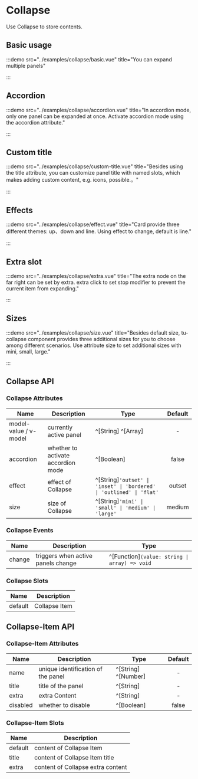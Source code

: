# Collapse

Use Collapse to store contents.

## Basic usage

:::demo src="../examples/collapse/basic.vue" title="You can expand multiple panels"

:::

## Accordion

:::demo src="../examples/collapse/accordion.vue" title="In accordion mode, only one panel can be expanded at once. Activate accordion mode using the accordion attribute."

:::

## Custom title

:::demo src="../examples/collapse/custom-title.vue" title="Besides using the title attribute, you can customize panel title with named slots, which makes adding custom content, e.g. icons, possible.。"

:::

## Effects

:::demo src="../examples/collapse/effect.vue" title="Card provide three different themes: up、down and line. Using effect to change, default is line."

:::

## Extra slot

:::demo src="../examples/collapse/extra.vue" title="The extra node on the far right can be set by extra. extra click to set stop modifier to prevent the current item from expanding."

:::

## Sizes

:::demo src="../examples/collapse/size.vue" title="Besides default size, tu-collapse component provides three additional sizes for you to choose among different scenarios. Use attribute size to set additional sizes with mini, small, large."

:::

<!-- Collapse -->

## Collapse API

### Collapse Attributes

| Name | Description | Type | Default |
| ------ | ---- | ---- | :----: |
| model-value / v-model | currently active panel | ^[String] ^[Array] | - |
| accordion | whether to activate accordion mode | ^[Boolean] | false |
| effect | effect of Collapse | ^[String]`'outset' \| 'inset' \| 'bordered' \| 'outlined' \| 'flat'` | outset |
| size | size of Collapse | ^[String]`'mini' \| 'small' \| 'medium' \| 'large'` | medium |

### Collapse Events

| Name | Description | Type |
| ------ | ---- | ---- |
| change | triggers when active panels change | ^[Function]`(value: string \| array) => void` |

### Collapse Slots

| Name | Description |
| ------ | ---- |
| default | Collapse Item |

<!-- Collapse-Item -->
## Collapse-Item API

### Collapse-Item Attributes

| Name | Description | Type | Default |
| ------ | ---- | ---- | :----: |
| name | unique identification of the panel | ^[String] ^[Number] | - |
| title | title of the panel | ^[String] | - |
| extra | extra Content | ^[String] | - |
| disabled | whether to disable | ^[Boolean] | false |

### Collapse-Item Slots

| Name | Description |
| ------ | ---- |
| default | content of Collapse Item |
| title | content of Collapse Item title |
| extra | content of Collapse extra content |
